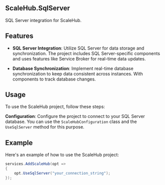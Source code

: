 ﻿## ScaleHub.SqlServer

SQL Server integration for ScaleHub.

## Features

- **SQL Server Integration**: Utilize SQL Server for data storage and synchronization. The project includes SQL Server-specific components and uses features like Service Broker for real-time data updates.

- **Database Synchronization**: Implement real-time database synchronization to keep data consistent across instances. With components to track database changes.

## Usage

To use the ScaleHub project, follow these steps:

**Configuration**: Configure the project to connect to your SQL Server database. You can use the `ScaleHubConfiguration` class and the `UseSqlServer` method for this purpose.

## Example

Here's an example of how to use the ScaleHub project:

```csharp
services.AddScaleHub(opt =>
{
    opt.UseSqlServer("your_connection_string");
});
```
